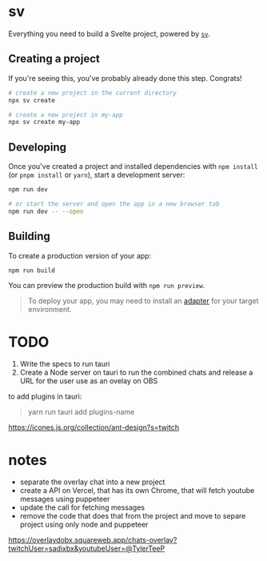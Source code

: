 # sv

Everything you need to build a Svelte project, powered by [`sv`](https://github.com/sveltejs/cli).

## Creating a project

If you're seeing this, you've probably already done this step. Congrats!

```bash
# create a new project in the current directory
npx sv create

# create a new project in my-app
npx sv create my-app
```

## Developing

Once you've created a project and installed dependencies with `npm install` (or `pnpm install` or `yarn`), start a development server:

```bash
npm run dev

# or start the server and open the app in a new browser tab
npm run dev -- --open
```

## Building

To create a production version of your app:

```bash
npm run build
```

You can preview the production build with `npm run preview`.

> To deploy your app, you may need to install an [adapter](https://svelte.dev/docs/kit/adapters) for your target environment.

# TODO

1. Write the specs to run tauri
2. Create a Node server on tauri to run the combined chats and release a URL for the user use as an ovelay on OBS

to add plugins in tauri:

> yarn run tauri add plugins-name

https://icones.js.org/collection/ant-design?s=twitch

# notes

- separate the overlay chat into a new project
- create a API on Vercel, that has its own Chrome, that will fetch youtube messages using puppeteer
- update the call for fetching messages
- remove the code that does that from the project and move to separe project using only node and puppeteer

https://overlaydobx.squareweb.app/chats-overlay?twitchUser=sadixbx&youtubeUser=@TylerTeeP
